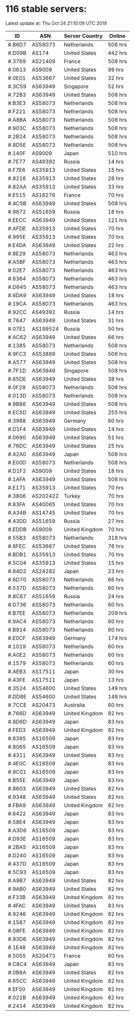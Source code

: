 # 116 stable servers:

Latest update at: Thu Oct 24 21:10:09 UTC 2019

| ID | ASN | Server Country | Online |
| -- | --- | -------------- | ------ |
| #.B6D7 | AS58073 | Netherlands | 508 hrs |
| #.D09B | AS174 | United States | 442 hrs |
| #.3769 | AS21409 | France | 508 hrs |
| #.0613 | AS9009 | United States | 99 hrs |
| #.0E01 | AS53667 | United States | 32 hrs |
| #.3C59 | AS63949 | Singapore | 52 hrs |
| #.72B3 | AS63949 | United States | 508 hrs |
| #.B3E3 | AS58073 | Netherlands | 508 hrs |
| #.F221 | AS58073 | Netherlands | 508 hrs |
| #.A8BA | AS58073 | Netherlands | 508 hrs |
| #.903C | AS58073 | Netherlands | 508 hrs |
| #.2B24 | AS58073 | Netherlands | 508 hrs |
| #.8D5E | AS58073 | Netherlands | 508 hrs |
| #.140F | AS9009 | Japan | 510 hrs |
| #.7E77 | AS49392 | Russia | 14 hrs |
| #.F7E6 | AS35913 | United States | 15 hrs |
| #.8216 | AS35913 | United States | 28 hrs |
| #.82AA | AS35913 | United States | 33 hrs |
| #.E515 | AS16276 | France | 70 hrs |
| #.4C5B | AS63949 | United States | 508 hrs |
| #.9872 | AS51659 | Russia | 18 hrs |
| #.EECC | AS63949 | United States | 121 hrs |
| #.AFDE | AS35913 | United States | 70 hrs |
| #.995E | AS35913 | United States | 70 hrs |
| #.E4DA | AS63949 | United States | 22 hrs |
| #.8E29 | AS58073 | Netherlands | 463 hrs |
| #.A5BF | AS58073 | Netherlands | 463 hrs |
| #.02E7 | AS58073 | Netherlands | 463 hrs |
| #.6364 | AS58073 | Netherlands | 463 hrs |
| #.D645 | AS58073 | Netherlands | 463 hrs |
| #.6DA9 | AS63949 | United States | 18 hrs |
| #.19CA | AS58073 | Netherlands | 463 hrs |
| #.92CC | AS49392 | Russia | 14 hrs |
| #.7647 | AS63949 | United States | 31 hrs |
| #.07E1 | AS199524 | Russia | 50 hrs |
| #.AC62 | AS63949 | United States | 66 hrs |
| #.1385 | AS58073 | Netherlands | 508 hrs |
| #.9FC3 | AS53889 | United States | 508 hrs |
| #.A577 | AS63949 | United States | 508 hrs |
| #.7F1D | AS63949 | Singapore | 508 hrs |
| #.65DE | AS63949 | United States | 38 hrs |
| #.0F28 | AS58073 | Netherlands | 508 hrs |
| #.013D | AS58073 | Netherlands | 508 hrs |
| #.9B86 | AS63949 | United States | 508 hrs |
| #.EC5D | AS63949 | United States | 255 hrs |
| #.3988 | AS63949 | Germany | 60 hrs |
| #.D1F4 | AS63949 | United States | 14 hrs |
| #.0690 | AS63949 | United States | 51 hrs |
| #.76DC | AS63949 | United States | 25 hrs |
| #.42A0 | AS63949 | Japan | 508 hrs |
| #.E00D | AS58073 | Netherlands | 508 hrs |
| #.D1F2 | AS9009 | United States | 18 hrs |
| #.1AFA | AS63949 | United States | 508 hrs |
| #.E171 | AS35913 | United States | 70 hrs |
| #.3806 | AS202422 | Turkey | 70 hrs |
| #.83FA | AS40065 | United States | 70 hrs |
| #.A34B | AS14745 | United States | 70 hrs |
| #.43DD | AS51659 | Russia | 27 hrs |
| #.EDDB | AS9009 | United Kingdom | 70 hrs |
| #.55B3 | AS58073 | Netherlands | 318 hrs |
| #.8FEC | AS53667 | United States | 76 hrs |
| #.BDB1 | AS35913 | United States | 70 hrs |
| #.5C04 | AS35913 | United States | 15 hrs |
| #.84D2 | AS24282 | Japan | 23 hrs |
| #.6D70 | AS58073 | Netherlands | 66 hrs |
| #.537D | AS58073 | Netherlands | 60 hrs |
| #.8C67 | AS51659 | Russia | 24 hrs |
| #.D736 | AS58073 | Netherlands | 60 hrs |
| #.B7EE | AS58073 | Netherlands | 209 hrs |
| #.9AC4 | AS58073 | Netherlands | 60 hrs |
| #.B914 | AS58073 | Netherlands | 60 hrs |
| #.E0CF | AS63949 | Germany | 174 hrs |
| #.1019 | AS58073 | Netherlands | 60 hrs |
| #.A0E2 | AS58073 | Netherlands | 60 hrs |
| #.1579 | AS58073 | Netherlands | 60 hrs |
| #.AEB3 | AS17511 | Japan | 30 hrs |
| #.43FE | AS17511 | Japan | 13 hrs |
| #.3524 | AS54600 | United States | 149 hrs |
| #.DD8E | AS54600 | United States | 149 hrs |
| #.7CCE | AS20473 | Australia | 60 hrs |
| #.766D | AS63949 | United Kingdom | 82 hrs |
| #.8D6D | AS63949 | Japan | 83 hrs |
| #.FED3 | AS63949 | United Kingdom | 82 hrs |
| #.6395 | AS16509 | Japan | 83 hrs |
| #.8065 | AS16509 | Japan | 83 hrs |
| #.4311 | AS63949 | United States | 83 hrs |
| #.4E0C | AS16509 | Japan | 83 hrs |
| #.9C01 | AS16509 | Japan | 83 hrs |
| #.B55E | AS63949 | Japan | 83 hrs |
| #.8603 | AS63949 | United States | 82 hrs |
| #.9348 | AS63949 | United States | 82 hrs |
| #.FBA9 | AS63949 | United Kingdom | 82 hrs |
| #.6422 | AS63949 | Japan | 83 hrs |
| #.58E4 | AS63949 | Japan | 83 hrs |
| #.A3D6 | AS16509 | Japan | 83 hrs |
| #.D93E | AS16509 | Japan | 83 hrs |
| #.2BA5 | AS16509 | Japan | 83 hrs |
| #.D240 | AS16509 | Japan | 83 hrs |
| #.437D | AS16509 | Japan | 83 hrs |
| #.5C93 | AS16509 | Japan | 83 hrs |
| #.A9B7 | AS63949 | United States | 82 hrs |
| #.9AB0 | AS63949 | United States | 82 hrs |
| #.F33B | AS63949 | United Kingdom | 82 hrs |
| #.4FAC | AS63949 | United States | 83 hrs |
| #.9246 | AS63949 | United Kingdom | 82 hrs |
| #.1587 | AS63949 | United Kingdom | 82 hrs |
| #.08FE | AS63949 | United Kingdom | 82 hrs |
| #.93D6 | AS63949 | United Kingdom | 82 hrs |
| #.1E48 | AS63949 | United Kingdom | 82 hrs |
| #.5055 | AS20473 | France | 60 hrs |
| #.C8C4 | AS63949 | Japan | 83 hrs |
| #.0B8A | AS63949 | United States | 82 hrs |
| #.65CC | AS63949 | United Kingdom | 82 hrs |
| #.EF50 | AS63949 | United Kingdom | 82 hrs |
| #.021B | AS63949 | United Kingdom | 82 hrs |
| #.2414 | AS63949 | United Kingdom | 82 hrs |

